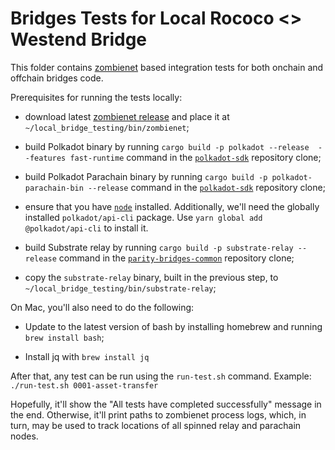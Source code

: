 # Bridges Tests for Local Rococo <> Westend Bridge

This folder contains [zombienet](https://github.com/paritytech/zombienet/) based integration tests for both
onchain and offchain bridges code.

Prerequisites for running the tests locally:

- download latest [zombienet release](https://github.com/paritytech/zombienet/releases) and place it at
`~/local_bridge_testing/bin/zombienet`;

- build Polkadot binary by running `cargo build -p polkadot --release  --features fast-runtime` command in the
  [`polkadot-sdk`](https://github.com/paritytech/polkadot-sdk) repository clone;

- build Polkadot Parachain binary by running `cargo build -p polkadot-parachain-bin --release` command in the
  [`polkadot-sdk`](https://github.com/paritytech/polkadot-sdk) repository clone;

- ensure that you have [`node`](https://nodejs.org/en) installed. Additionally, we'll need the globally installed
  `polkadot/api-cli` package. Use `yarn global add @polkadot/api-cli` to install it.

- build Substrate relay by running `cargo build -p substrate-relay --release` command in the
  [`parity-bridges-common`](https://github.com/paritytech/parity-bridges-common) repository clone;

- copy the `substrate-relay` binary, built in the previous step, to `~/local_bridge_testing/bin/substrate-relay`;

On Mac, you'll also need to do the following:

- Update to the latest version of bash by installing homebrew and running `brew install bash`;

- Install jq with `brew install jq`

After that, any test can be run using the `run-test.sh` command.
Example: `./run-test.sh 0001-asset-transfer`

Hopefully, it'll show the
"All tests have completed successfully" message in the end. Otherwise, it'll print paths to zombienet
process logs, which, in turn, may be used to track locations of all spinned relay and parachain nodes.
